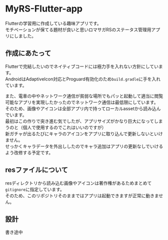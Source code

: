 # MyRS-Flutter-app
Flutterの学習用に作成している趣味アプリです。  
モチベーションが保てる題材が良いと思いロマサガRSのステータス管理用アプリにしました。

## 作成にあたって
Flutterで完結したいのでネイティブコードには極力手を入れない方針にしています。  
AndroidはAdaptiveIcon対応とProguard有効化のため`build.gradle`に手を入れています。  

また、電車の中やネットワーク通信が貧弱な場所でもパッと起動して適当に閲覧可能なアプリを実現したかったのでネットワーク通信は最低限にしています。  
そのため、画像やアイコンは全部アプリ内で持ってローカルassetから読み込んでいます。  
最初はこの作りで突き進む気でしたが、アプリサイズがかなり巨大になってしまうのと（個人で使用するのでこれはいいのですが）  
新ガチャが出るたびにキャラのアイコンをアプリに取り込んで更新しないといけません。  
せっかくキャラデータを外出ししたのでキャラ追加はアプリの更新なしでいけるよう改修する予定です。

## resファイルについて
resディレクトリから読み込む画像やアイコンは著作権があるためまとめて`gitignore`に指定しています。  
そのため、このリポジトリそのままではアプリは起動できますが正常に動きません。

## 設計
書き途中